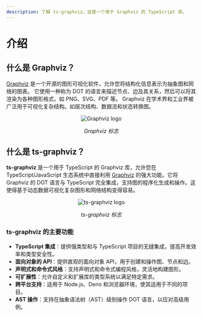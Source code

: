 ```yaml
---
description: 了解 ts-graphviz，这是一个用于 Graphviz 的 TypeScript 库。
---
```

# 介绍

## 什么是 Graphviz？

[Graphviz](https://graphviz.org/) 是一个开源的图形可视化软件，允许您将结构化信息表示为抽象图和网络的图表。
它使用一种称为 DOT 的语言来描述节点、边及其关系，然后可以将其渲染为各种图形格式，如 PNG、SVG、PDF 等。
Graphviz 在学术界和工业界被广泛用于可视化复杂结构。如层次结构、数据流和状态转换图。

<div align="center">

![Graphviz logo](https://graphviz.org/Resources/app.png)

<i>Graphviz 标志</i>
</div>

## 什么是 ts-graphviz？

**ts-graphviz** 是一个用于 TypeScript 的 Graphviz 库，允许您在 TypeScript/JavaScript 生态系统中直接利用 [Graphviz](https://graphviz.gitlab.io/) 的强大功能。它将 Graphviz 的 DOT 语言与 TypeScript 完全集成，支持图的程序化生成和操作。这使得基于动态数据可视化复杂图形和网络结构变得容易。

<div align="center">

![ts-graphviz logo](/img/logo.png)

<i>ts-graphviz 标志</i>
</div>

### ts-graphviz 的主要功能

- **TypeScript 集成**：提供强类型和与 TypeScript 项目的无缝集成，提高开发效率和类型安全性。
- **面向对象的 API**：提供直观的面向对象 API，用于创建和操作图、节点和边。
- **声明式和命令式风格**：支持声明式和命令式编程风格，灵活地构建图形。
- **可扩展性**：允许自定义和扩展库的类型系统以满足特定需求。
- **跨平台支持**：适用于 Node.js、Deno 和浏览器环境，使其适用于不同的项目。
- **AST 操作**：支持在抽象语法树（AST）级别操作 DOT 语言，以应对高级用例。
